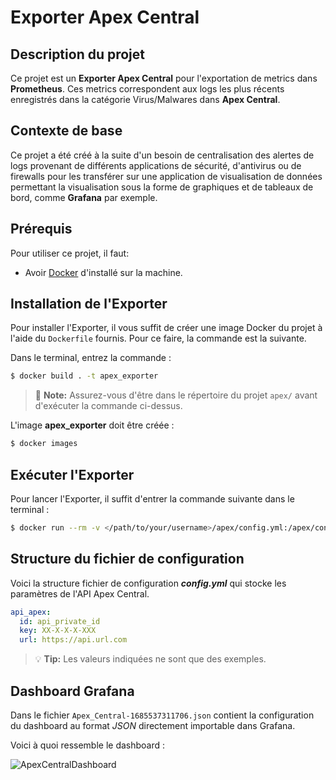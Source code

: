 # Exporter Apex Central

## Description du projet

Ce projet est un **Exporter Apex Central** pour l'exportation de metrics dans **Prometheus**. Ces metrics correspondent aux logs les plus récents enregistrés dans la catégorie Virus/Malwares dans **Apex Central**.

## Contexte de base

Ce projet a été créé à la suite d'un besoin de centralisation des alertes de logs provenant de différents applications de sécurité, d'antivirus ou de firewalls pour les transférer sur une application de visualisation de données permettant la visualisation sous la forme de graphiques et de tableaux de bord, comme **Grafana** par exemple.

## Prérequis

Pour utiliser ce projet, il faut:
* Avoir [Docker](https://www.docker.com/get-started/) d'installé sur la machine.

## Installation de l'Exporter

Pour installer l'Exporter, il vous suffit de créer une image Docker du projet à l'aide du `Dockerfile` fournis. Pour ce faire, la commande est la suivante.

Dans le terminal, entrez la commande :

```bash
$ docker build . -t apex_exporter
```
> :memo: **Note:** Assurez-vous d'être dans le répertoire du projet `apex/` avant d'exécuter la commande ci-dessus.

L'image **apex_exporter** doit être créée : 

```bash
$ docker images
```

## Exécuter l'Exporter

Pour lancer l'Exporter, il suffit d'entrer la commande suivante dans le terminal :

```bash
$ docker run --rm -v </path/to/your/username>/apex/config.yml:/apex/config.yml -p 9400:9400 apex_exporter
```

## Structure du fichier de configuration

Voici la structure fichier de configuration ***config.yml*** qui stocke les paramètres de l'API Apex Central.

```yaml
api_apex:
  id: api_private_id
  key: XX-X-X-X-XXX
  url: https://api.url.com
```

> :bulb: **Tip:** Les valeurs indiquées ne sont que des exemples.

## Dashboard Grafana

Dans le fichier `Apex_Central-1685537311706.json` contient la configuration du dashboard au format *JSON* directement importable dans Grafana.

Voici à quoi ressemble le dashboard :

![ApexCentralDashboard](https://github.com/Dyl-LAN741/apex/edit/main/png/dashboard_apex_central.png)
